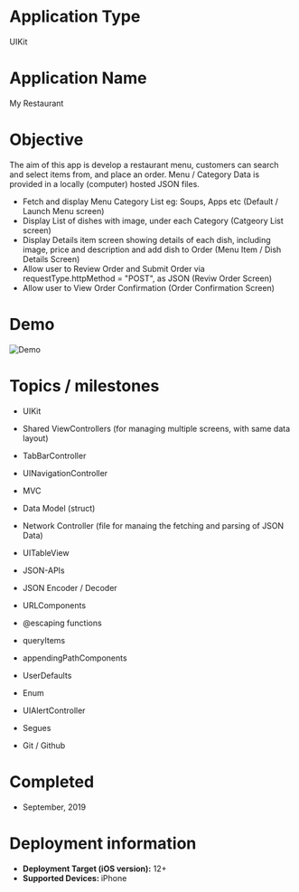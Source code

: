 # Application Type
UIKit

# Application Name
My Restaurant

# Objective
The aim of this app is develop a restaurant menu, customers can search and select items from, and place an order. 
Menu / Category Data is provided in a locally (computer) hosted JSON files.
- Fetch and display Menu Category List eg: Soups, Apps etc (Default / Launch Menu screen)
- Display List of dishes with image, under each Category (Catgeory List screen)
- Display Details item screen showing details of each dish, including image, price and description and add dish to Order (Menu Item / Dish Details Screen)
- Allow user to Review Order and Submit Order via requestType.httpMethod = "POST", as JSON (Reviw Order Screen)
- Allow user to View Order Confirmation (Order Confirmation Screen) 

# Demo
![Demo](Demo_08122019.gif)

# Topics / milestones

- UIKit

- Shared ViewControllers (for managing multiple screens, with same data layout)

- TabBarController

- UINavigationController

- MVC

- Data Model (struct)

- Network Controller (file for manaing the fetching and parsing of JSON Data)

- UITableView

- JSON-APIs

- JSON Encoder / Decoder

- URLComponents

- @escaping functions

- queryItems

- appendingPathComponents

- UserDefaults

- Enum

- UIAlertController

- Segues

- Git / Github


# Completed
- September, 2019

# Deployment information

- <strong>Deployment Target (iOS version):</strong> 12+
- <strong>Supported Devices: </strong>iPhone
